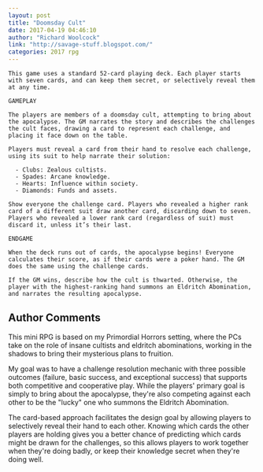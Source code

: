 ```yaml
---
layout: post
title: "Doomsday Cult"
date: 2017-04-19 04:46:10
author: "Richard Woolcock"
link: "http://savage-stuff.blogspot.com/"
categories: 2017 rpg
---
```

```
This game uses a standard 52-card playing deck. Each player starts with seven cards, and can keep them secret, or selectively reveal them at any time.

GAMEPLAY

The players are members of a doomsday cult, attempting to bring about the apocalypse. The GM narrates the story and describes the challenges the cult faces, drawing a card to represent each challenge, and placing it face down on the table.

Players must reveal a card from their hand to resolve each challenge, using its suit to help narrate their solution:

  - Clubs: Zealous cultists.
  - Spades: Arcane knowledge.
  - Hearts: Influence within society.
  - Diamonds: Funds and assets.

Show everyone the challenge card. Players who revealed a higher rank card of a different suit draw another card, discarding down to seven. Players who revealed a lower rank card (regardless of suit) must discard it, unless it’s their last.

ENDGAME

When the deck runs out of cards, the apocalypse begins! Everyone calculates their score, as if their cards were a poker hand. The GM does the same using the challenge cards.

If the GM wins, describe how the cult is thwarted. Otherwise, the player with the highest-ranking hand summons an Eldritch Abomination, and narrates the resulting apocalypse.
```
## Author Comments 

This mini RPG is based on my Primordial Horrors setting, where the PCs take on the role of insane cultists and eldritch abominations, working in the shadows to bring their mysterious plans to fruition.

My goal was to have a challenge resolution mechanic with three possible outcomes (failure, basic success, and exceptional success) that supports both competitive and cooperative play. While the players' primary goal is simply to bring about the apocalypse, they're also competing against each other to be the "lucky" one who summons the Eldritch Abomination.

The card-based approach facilitates the design goal by allowing players to selectively reveal their hand to each other. Knowing which cards the other players are holding gives you a better chance of predicting which cards might be drawn for the challenges, so this allows players to work together when they're doing badly, or keep their knowledge secret when they're doing well.
